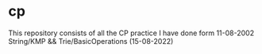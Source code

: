 # cp
This repository consists of all the CP practice I have done form 11-08-2002
String/KMP  && Trie/BasicOperations    (15-08-2022)    


